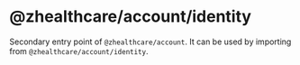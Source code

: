 # @zhealthcare/account/identity

Secondary entry point of `@zhealthcare/account`. It can be used by importing from `@zhealthcare/account/identity`.
